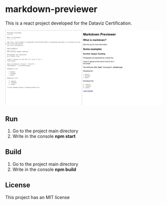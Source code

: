 # markdown-previewer

This is a react project developed for the Dataviz Certification.

![screenshot](screenshot.png "Application screenshot")

## Run

1. Go to the project main directory
2. Write in the console  **npm start**

## Build

1. Go to the project main directory
2. Write in the console  **npm build**

## License

This project has an MIT license
